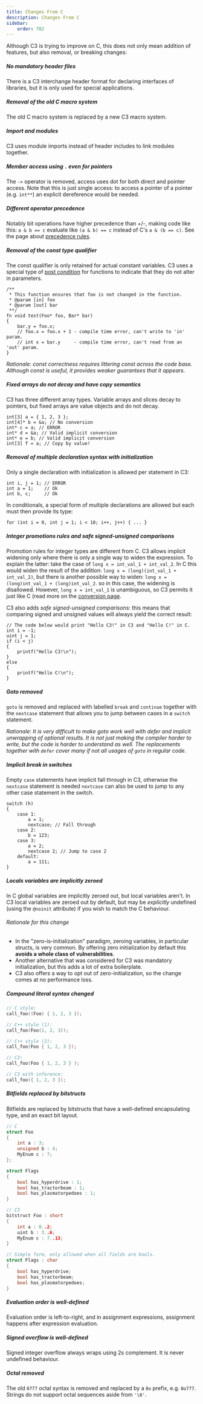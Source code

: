 ```yaml
---
title: Changes From C
description: Changes From C
sidebar:
    order: 702
---
```



Although C3 is trying to improve on C, this does not only mean addition of features, but also removal, or breaking changes:

##### No mandatory header files

There is a C3 interchange header format for declaring interfaces of libraries, but it is only used for special applications.

##### Removal of the old C macro system

The old C macro system is replaced by a new C3 macro system.

##### Import and modules

C3 uses module imports instead of header includes to link modules together.

##### Member access using `.` even for pointers

The `->` operator is removed, access uses dot for both direct and pointer access. Note that this is just single access: to access a pointer of a pointer (e.g. `int**`) an explicit dereference would be needed.

##### Different operator precedence

Notably bit operations have higher precedence than +/-, making code like this: `a & b == c` evaluate like `(a & b) == c` instead of C's `a & (b == c)`. See the page about [precedence rules](/language-rules/precedence/).

##### Removal of the const type qualifier

The const qualifier is only retained for actual constant variables. C3 uses a special type of [post condition](/language-common/contracts/) for functions to indicate that they do not alter in parameters.

```c3
/**
 * This function ensures that foo is not changed in the function.
 * @param [in] foo
 * @param [out] bar
 **/
fn void test(Foo* foo, Bar* bar)
{
    bar.y = foo.x;
    // foo.x = foo.x + 1 - compile time error, can't write to 'in' param.
    // int x = bar.y     - compile time error, can't read from an 'out' param.
}
```

*Rationale: const correctness requires littering const across the code base. Although const is useful, it provides weaker guarantees that it appears.*

##### Fixed arrays do not decay and have copy semantics

C3 has three different array types. Variable arrays and slices decay to pointers, but fixed arrays are value objects and do not decay.

```c3
int[3] a = { 1, 2, 3 };
int[4]* b = &a; // No conversion
int* c = a; // ERROR
int* d = &a; // Valid implicit conversion
int* e = b; // Valid implicit conversion
int[3] f = a; // Copy by value!
```

##### Removal of multiple declaration syntax with initialization

Only a single declaration with initialization is allowed per statement in C3:

```c3
int i, j = 1; // ERROR
int a = 1;    // Ok
int b, c;     // Ok
```

In conditionals, a special form of multiple declarations are allowed but each must then provide its type:

```c3
for (int i = 0, int j = 1; i < 10; i++, j++) { ... }
```

##### Integer promotions rules and safe signed-unsigned comparisons

Promotion rules for integer types are different from C. 
C3 allows implicit widening only
where there is only a single way to widen the expression. To explain the latter:
take the case of `long x = int_val_1 + int_val_2`. In C this would widen the result of the addition:
`long x = (long)(int_val_1 + int_val_2)`, but there is another possible 
way to widen: `long x = (long)int_val_1 + (long)int_val_2`. so in this case, the widening
is disallowed. However, `long x = int_val_1` is unambiguous, so C3 permits it just like C (read more on the [conversion page](/language-rules/conversion/). 

C3 also adds *safe signed-unsigned comparisons*: this means that comparing signed and unsigned values will always yield the correct result:

```c3
// The code below would print "Hello C3!" in C3 and "Hello C!" in C.
int i = -1;
uint j = 1;
if (i < j)
{
    printf("Hello C3!\n");
}
else
{
    printf("Hello C!\n");
}
```

##### Goto removed

`goto` is removed and replaced with labelled `break` and `continue` together with the `nextcase` statement that allows you to jump between cases in a `switch` statement.

*Rationale: It is very difficult to make goto work well with defer and implicit unwrapping of optional results. It is not just making the compiler harder to write, but
the code is harder to understand as well. The replacements together with `defer` cover many if not all usages of `goto` in regular code.*

##### Implicit break in switches

Empty `case` statements have implicit fall through in C3, otherwise the `nextcase` statement is needed
`nextcase` can also be used to jump to any other case statement in the switch.

```c3
switch (h)
{
    case 1:
        a = 1;
        nextcase; // Fall through
    case 2:
        b = 123;
    case 3:
        a = 2;
        nextcase 2; // Jump to case 2
    default:
        a = 111;
}
```

##### Locals variables are implicitly zeroed

In C global variables are implicitly zeroed out, but local variables aren't. 
In C3 local variables are zeroed out by default, but may be *explicitly* undefined 
(using the `@noinit` attribute) if you wish to match the C behaviour.

###### Rationale for this change 
- In the "zero-is-initialization" paradigm, zeroing variables, in particular structs, 
is very common. By offering zero initialization by default this **avoids a whole class of vulnerabilities**.
- Another alternative that was considered for C3 was mandatory initialization,
but this adds a lot of extra boilerplate. 
- C3 also offers a way to opt out of zero-initialization, so the change comes at no performance loss.

##### Compound literal syntax changed

```c
// C style:
call_foo((Foo) { 1, 2, 3 });

// C++ style (1):
call_foo(Foo(1, 2, 3));

// C++ style (2):
call_foo(Foo { 1, 2, 3 });

// C3:
call_foo(Foo { 1, 2, 3 } );

// C3 with inference:
call_foo({ 1, 2, 3 });
```

##### Bitfields replaced by bitstructs

Bitfields are replaced by bitstructs that have a well-defined encapsulating type, and 
an exact bit layout.

```c
// C
struct Foo
{
    int a : 3;
    unsigned b : 4;
    MyEnum c : 7;
};

struct Flags
{
    bool has_hyperdrive : 1;
    bool has_tractorbeam : 1;
    bool has_plasmatorpedoes : 1;
}    

// C3
bitstruct Foo : short
{  
    int a : 0..2;
    uint b : 3..6;
    MyEnum c : 7..13;
}

// Simple form, only allowed when all fields are bools.
struct Flags : char
{
    bool has_hyperdrive;
    bool has_tractorbeam;
    bool has_plasmatorpedoes;
}
```

##### Evaluation order is well-defined

Evaluation order is left-to-right, and in assignment expressions, assignment
happens after expression evaluation.

##### Signed overflow is well-defined

Signed integer overflow always wraps using 2s complement. It is never undefined behaviour.

##### Octal removed

The old `0777` octal syntax is removed and replaced by a `0o` prefix, e.g. `0o777`. Strings do not support octal sequences aside
from `'\0'`.